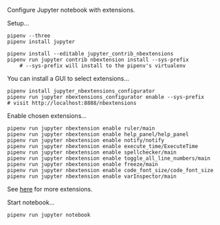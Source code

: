 Configure Jupyter notebook with extensions.

Setup...

```
pipenv --three
pipenv install jupyter

pipenv install --editable jupyter_contrib_nbextensions
pipenv run jupyter contrib nbextension install --sys-prefix
    # --sys-prefix will install to the pipenv's virtualenv
```

You can install a GUI to select extensions...

```
pipenv install jupyter_nbextensions_configurator
pipenv run jupyter nbextensions_configurator enable --sys-prefix
# visit http://localhost:8888/nbextensions
```

Enable chosen extensions...

```
pipenv run jupyter nbextension enable ruler/main
pipenv run jupyter nbextension enable help_panel/help_panel
pipenv run jupyter nbextension enable notify/notify
pipenv run jupyter nbextension enable execute_time/ExecuteTime
pipenv run jupyter nbextension enable spellchecker/main
pipenv run jupyter nbextension enable toggle_all_line_numbers/main
pipenv run jupyter nbextension enable freeze/main
pipenv run jupyter nbextension enable code_font_size/code_font_size
pipenv run jupyter nbextension enable varInspector/main
```

See [here](https://jupyter-contrib-nbextensions.readthedocs.io/en/latest/nbextensions.html) for more extensions.

Start notebook...

```
pipenv run jupyter notebook
```


